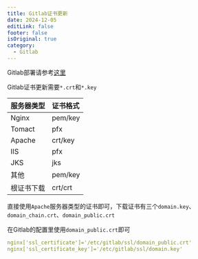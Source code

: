 ```yaml
---
title: Gitlab证书更新
date: 2024-12-05
editLink: false
footer: false
isOriginal: true
category:
  - Gitlab
---
```


Gitlab部署请参考[这里](../docker/gitlab.md)

Gitlab证书更新需要`*.crt`和`*.key`

|服务器类型|证书格式|
|:-|:-|
|Nginx|pem/key|
|Tomact|pfx|
|Apache|crt/key|
|IIS|pfx|
|JKS|jks|
|其他|pem/key|
|根证书下载|crt/crt|

直接使用`Apache`服务器类型的证书即可，下载证书有三个`domain.key`、`domain_chain.crt`、`domain_public.crt`

在Gitlab的配置里使用`domain_public.crt`即可

```yml
nginx['ssl_certificate']='/etc/gitlab/ssl/domain_public.crt'
nginx['ssl_certificate_key']='/etc/gitlab/ssl/domain.key'
```